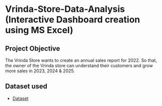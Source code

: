 # Vrinda-Store-Data-Analysis (Interactive Dashboard creation using MS Excel)
## Project Objective
The Vrinda Store wants to create an annual sales report for 2022. So that, the owner of the Vrinda store can understand their customers and grow more sales in 2023, 2024 & 2025.

## Dataset used
- <a href="https://github.com/11kaif/Data-Analysis-Dashboard/blob/main/Vrinda%20Store%20Data%20Analysis.xlsx">Dataset</a>
